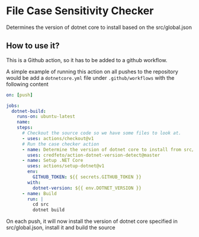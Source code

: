 # File Case Sensitivity Checker

Determines the version of dotnet core to install based on the src/global.json

## How to use it?
This is a Github action, so it has to be added to a github workflow.  

A simple example of running this action on all pushes to the repository would be
add a `dotnetcore.yml` file under `.github/workflows` with the following content
```yaml
on: [push]

jobs:
  dotnet-build:
    runs-on: ubuntu-latest
    name: 
    steps:
      # Checkout the source code so we have some files to look at.
      - uses: actions/checkout@v1
      # Run the case checker action
      - name: Determine the version of dotnet core to install from src/global.json
        uses: credfeto/action-dotnet-version-detect@master
      - name: Setup .NET Core
        uses: actions/setup-dotnet@v1
        env:
          GITHUB_TOKEN: ${{ secrets.GITHUB_TOKEN }}
        with:
          dotnet-version: ${{ env.DOTNET_VERSION }}
      - name: Build
        run: |
          cd src
          dotnet build

```

On each push, it will now install the version of dotnet core specified in src/global.json, install it and build the source
